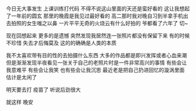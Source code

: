 今日无大事发生 上课训练打代码  不得不说这山里面的天还是蛮好看的 这让我想起了一年前的圆玄 那里的晚霞是我见过最好看的 高二那时我对晚自习到半拿手机出去拍照的女生嗤之以鼻 一片平平无奇的火烧云有什么好拍的 爷都看了六年了 切~

现在回想起来 更多的是遗憾 突然发现我居然连一张照片都没有保留下来 有的时候不珍惜 失去才后悔莫及 这的的确确是人类的本质  

我不太喜欢带有目的性的去拍摄什么东西 大多的作品都是即兴发挥或者心血来潮 但是渐渐发现半夜看见一张关于自己的老照片时是一件非常高兴的事情 有些会让我意难平 有些会让我笑 也有些会让我沉思 最近老是把自己扔进回忆的漩涡里面 估计是太闲了 

 明天要去打 疫苗了 听说后劲很大

就这样 晚安

